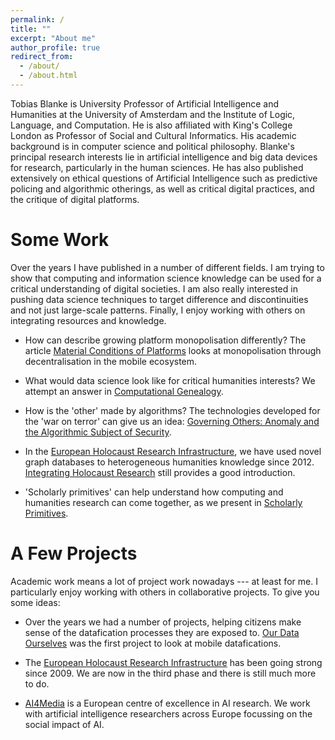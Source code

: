```yaml
---
permalink: /
title: ""
excerpt: "About me"
author_profile: true
redirect_from: 
  - /about/
  - /about.html
---
```


Tobias Blanke is University Professor of Artificial Intelligence and Humanities at the University of Amsterdam and the Institute of Logic, Language, and Computation. He is also affiliated with King's College London as Professor of Social and Cultural Informatics. His academic background is in computer science and political philosophy. Blanke's principal research interests lie in artificial intelligence and big data devices for research, particularly in the human sciences. He has also published extensively on ethical questions of Artificial Intelligence such as predictive policing and algorithmic otherings, as well as critical digital practices, and the critique of digital platforms.

Some Work
======

Over the years I have published in a number of different fields. I am trying to show that computing and information science knowledge can be used for a critical understanding of digital societies. I am also really interested in pushing data science techniques to target difference and discontinuities and not just large-scale patterns. Finally, I enjoy working with others on integrating resources and knowledge. 

- How can describe growing platform monopolisation differently? The article [Material Conditions of Platforms](https://journals.sagepub.com/doi/pdf/10.1177/2056305120971632) looks at monopolisation through decentralisation in the mobile ecosystem.

- What would data science look like for critical humanities interests? We attempt an answer in [Computational Genealogy](https://www.tandfonline.com/doi/pdf/10.1080/01615440.2019.1684859?casa_token=UwDllgv8ih8AAAAA%3AE_dzKTk0OS4SwtAXj5kIeN_tuRStxzlps5nki6w5rfiYMqsV1-GQQIRryK5LsIUbemltebrpfIOIv3U&).

- How is the 'other' made by algorithms? The technologies developed for the 'war on terror' can give us an idea: [Governing Others: Anomaly and the Algorithmic Subject of Security](https://bit.ly/3o7wn2E).

- In the [European Holocaust Research Infrastructure](http://ehri-project.eu), we have used novel graph databases to heterogeneous humanities knowledge since 2012. [Integrating Holocaust Research](https://bit.ly/3oaTxF9) still provides a good introduction.

- 'Scholarly primitives' can help understand how computing and humanities research can come together, as we present in [Scholarly Primitives](https://bit.ly/39GDw16).



A Few Projects
======

Academic work means a lot of project work nowadays --- at least for me. I particularly enjoy working with others in collaborative projects. To give you some ideas:

- Over the years we had a number of projects, helping citizens make sense of the datafication processes they are exposed to. [Our Data Ourselves](https://gtr.ukri.org/projects?ref=AH%2FL007770%2F1) was the first project to look at mobile datafications.

- The [European Holocaust Research Infrastructure](http://ehri-project.eu) has been going strong since 2009. We are now in the third phase and there is still much more to do.

- [AI4Media](https://www.ai4media.eu/) is a European centre of excellence in AI research. We work with artificial intelligence researchers across Europe focussing on the social impact of AI.
